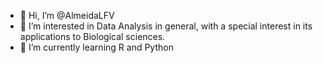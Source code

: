 - 👋 Hi, I’m @AlmeidaLFV
- 👀 I’m interested in Data Analysis in general, with a special interest in its applications to Biological sciences.
- 🌱 I’m currently learning R and Python


<!---
AlmeidaLFV/AlmeidaLFV is a ✨ special ✨ repository because its `README.md` (this file) appears on your GitHub profile.
You can click the Preview link to take a look at your changes.
--->
